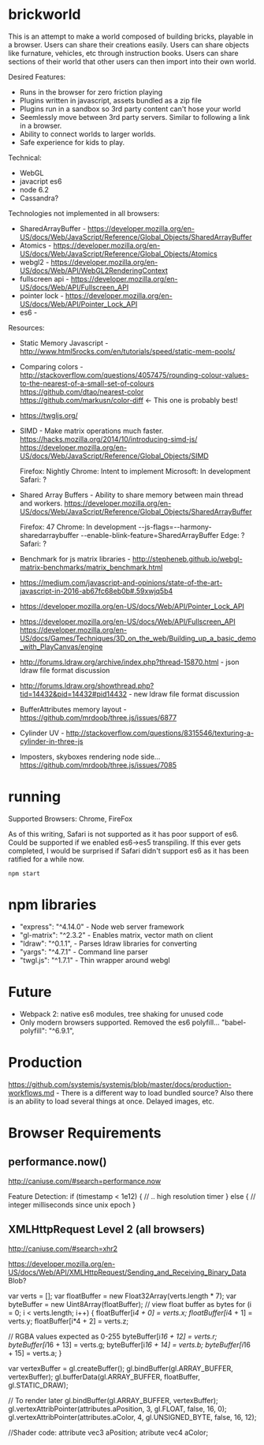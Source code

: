 brickworld
==============

This is an attempt to make a world composed of building bricks, playable in a browser. Users can share their creations easily.  Users can share objects like furnature, vehicles, etc through instruction books. Users can share sections of their world that other users can then import into their own world.

Desired Features:

* Runs in the browser for zero friction playing
* Plugins written in javascript, assets bundled as a zip file
* Plugins run in a sandbox so 3rd party content can't hose your world
* Seemlessly move between 3rd party servers.  Similar to following a link in a browser.
* Ability to connect worlds to larger worlds.
* Safe experience for kids to play.

Technical:

* WebGL
* javacript es6
* node 6.2
* Cassandra?

Technologies not implemented in all browsers:
* SharedArrayBuffer - 
  https://developer.mozilla.org/en-US/docs/Web/JavaScript/Reference/Global_Objects/SharedArrayBuffer
* Atomics - https://developer.mozilla.org/en-US/docs/Web/JavaScript/Reference/Global_Objects/Atomics
* webgl2 - https://developer.mozilla.org/en-US/docs/Web/API/WebGL2RenderingContext
* fullscreen api - https://developer.mozilla.org/en-US/docs/Web/API/Fullscreen_API
* pointer lock - https://developer.mozilla.org/en-US/docs/Web/API/Pointer_Lock_API
* es6 - 

Resources:

* Static Memory Javascript - http://www.html5rocks.com/en/tutorials/speed/static-mem-pools/

* Comparing colors - http://stackoverflow.com/questions/4057475/rounding-colour-values-to-the-nearest-of-a-small-set-of-colours
  https://github.com/dtao/nearest-color
  https://github.com/markusn/color-diff <- This one is probably best!

* https://twgljs.org/

* SIMD - Make matrix operations much faster.
    https://hacks.mozilla.org/2014/10/introducing-simd-js/
    https://developer.mozilla.org/en-US/docs/Web/JavaScript/Reference/Global_Objects/SIMD

    Firefox: Nightly
    Chrome: Intent to implement
    Microsoft: In development
    Safari: ?

* Shared Array Buffers - Ability to share memory between main thread and workers. https://developer.mozilla.org/en-US/docs/Web/JavaScript/Reference/Global_Objects/SharedArrayBuffer

    Firefox: 47
    Chrome: In development  --js-flags=--harmony-sharedarraybuffer --enable-blink-feature=SharedArrayBuffer
    Edge: ?
    Safari: ?

* Benchmark for js matrix libraries - http://stepheneb.github.io/webgl-matrix-benchmarks/matrix_benchmark.html

* https://medium.com/javascript-and-opinions/state-of-the-art-javascript-in-2016-ab67fc68eb0b#.59xwjq5b4
* https://developer.mozilla.org/en-US/docs/Web/API/Pointer_Lock_API
* https://developer.mozilla.org/en-US/docs/Web/API/Fullscreen_API
https://developer.mozilla.org/en-US/docs/Games/Techniques/3D_on_the_web/Building_up_a_basic_demo_with_PlayCanvas/engine

* http://forums.ldraw.org/archive/index.php?thread-15870.html - json ldraw file format discussion
* http://forums.ldraw.org/showthread.php?tid=14432&pid=14432#pid14432 - new ldraw file format discussion


* BufferAttributes memory layout - https://github.com/mrdoob/three.js/issues/6877
* Cylinder UV - http://stackoverflow.com/questions/8315546/texturing-a-cylinder-in-three-js

* Imposters, skyboxes rendering node side... https://github.com/mrdoob/three.js/issues/7085

# running


Supported Browsers: Chrome, FireFox

As of this writing, Safari is not supported as it has poor support of es6. Could be supported if we enabled es6->es5 transpiling. If this ever gets completed, I would be surprised if Safari didn't support es6 as it has been ratified for a while now.

    npm start


# npm libraries


  * "express": "^4.14.0" - Node web server framework
  * "gl-matrix": "^2.3.2" - Enables matrix, vector math on client
  * "ldraw": "^0.1.1", - Parses ldraw libraries for converting
  * "yargs": "^4.7.1" - Command line parser
  * "twgl.js": "^1.7.1" - Thin wrapper around webgl




# Future

* Webpack 2: native es6 modules, tree shaking for unused code
* Only modern browsers supported. Removed the es6 polyfill...  "babel-polyfill": "^6.9.1",

# Production

https://github.com/systemjs/systemjs/blob/master/docs/production-workflows.md - There is a different way to load bundled source?  Also there is an ability to load several things at once. Delayed images, etc.


# Browser Requirements

## performance.now()   
http://caniuse.com/#search=performance.now

Feature Detection:
if (timestamp < 1e12) {
  // .. high resolution timer
} else {
  // integer milliseconds since unix epoch
}


## XMLHttpRequest Level 2 (all browsers)
http://caniuse.com/#search=xhr2

https://developer.mozilla.org/en-US/docs/Web/API/XMLHttpRequest/Sending_and_Receiving_Binary_Data
 Blob?

var verts = [];
var floatBuffer = new Float32Array(verts.length * 7);
var byteBuffer = new Uint8Array(floatBuffer); // view float buffer as bytes
for (i = 0; i < verts.length; i++) {
  floatBuffer[i*4 + 0] = verts.x;
  floatBuffer[i*4 + 1] = verts.y;
  floatBuffer[i*4 + 2] = verts.z;

  // RGBA values expected as 0-255
  byteBuffer[i*16 + 12] = verts.r;
  byteBuffer[i*16 + 13] = verts.g;
  byteBuffer[i*16 + 14] = verts.b;
  byteBuffer[i*16 + 15] = verts.a;
}

var vertexBuffer = gl.createBuffer();
gl.bindBuffer(gl.ARRAY_BUFFER, vertexBuffer);
gl.bufferData(gl.ARRAY_BUFFER, floatBuffer, gl.STATIC_DRAW);


// To render later
gl.bindBuffer(gl.ARRAY_BUFFER, vertexBuffer);
gl.vertexAttribPointer(attributes.aPosition, 3, gl.FLOAT, false, 16, 0);
gl.vertexAttribPointer(attributes.aColor, 4, gl.UNSIGNED_BYTE, false, 16, 12);

//Shader code:
attribute vec3 aPosition;
atribute vec4 aColor;
